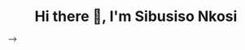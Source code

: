 <h1 align="center">Hi there 👋, I'm Sibusiso Nkosi</h1>

<!--
**sbuDiction/sbuDiction** is a ✨ _special_ ✨ repository because its `README.md` (this file) appears on your GitHub profile.

Here are some ideas to get you started:

- 🔭 I’m currently working on ...
- 🌱 I’m currently learning ...
- 👯 I’m looking to collaborate on ...
- 🤔 I’m looking for help with ...
- 💬 Ask me about ...
- 📫 How to reach me: ...
- 😄 Pronouns: ...
- ⚡ Fun fact: ...
-->

<!-- <h3 align="center">I'm a passionate full-stack web developer and a creator</h3> -->

<!-- - 🌱 I’m currently learning **React Js, React Native, Socket.io, TypeScript**
- 📫 How to reach me: **sbudiction@gmail.com**
- 🔭 I’m currently working on a pet project to better understand **React and Socket.io**


<!-- [![daniel's wakatime stats](https://github-readme-stats.vercel.app/api/wakatime?username=sbuDiction&langs_count=5)](https://wakatime.com/@sbuDiction) -->
 -->
